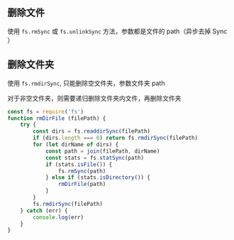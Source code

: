 ## 删除文件

使用 `fs.rmSync` 或 `fs.unlinkSync` 方法，参数都是文件的 path（异步去掉 Sync ）

## 删除文件夹

使用 `fs.rmdirSync`, 只能删除空文件夹，参数文件夹 path

对于非空文件夹，则需要递归删除文件夹内文件，再删除文件夹

```javascript
const fs = require('fs')
function rmDirFile (filePath) {
    try {
        const dirs = fs.readdirSync(filePath)
        if (dirs.length === 0) return fs.rmdirSync(filePath)
        for (let dirName of dirs) {
            const path = join(filePath, dirName)
            const stats = fs.statSync(path)
            if (stats.isFile()) {
                fs.rmSync(path)
            } else if (stats.isDirectory()) {
                rmDirFile(path)
            }
        }
        fs.rmdirSync(filePath)
    } catch (err) {
        console.log(err)
    }
}
```